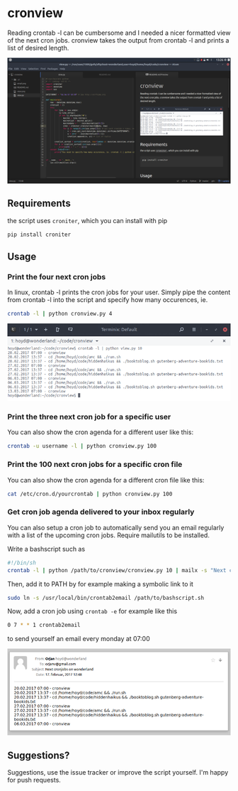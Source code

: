 # cronview
Reading crontab -l can be cumbersome and I needed a nicer formatted view of the next cron jobs. cronview takes the output from crontab -l and prints a list of desired length.  

![](images/atom.png "cronview")

## Requirements

the script uses `croniter`, which you can install with pip

```bash
pip install croniter
```

## Usage
### Print the four next cron jobs
In linux, crontab -l prints the cron jobs for your user. Simply pipe the content from crontab -l into the script and specify how many occurences, ie.

```bash
crontab -l | python cronview.py 4
```

![](images/view.png "cronview")

### Print the three next cron job for a specific user
You can also show the cron agenda for a different user like this:

```bash
crontab -u username -l | python cronview.py 100
```

### Print the 100 next cron jobs for a specific cron file
You can also show the cron agenda for a different cron file like this:

```bash
cat /etc/cron.d/yourcrontab | python cronview.py 100
```

### Get cron job agenda delivered to your inbox regularly
You can also setup a cron job to automatically send you an email regularly with a list of the upcoming cron jobs. Require mailutils to be installed.

Write a bashscript such as

```bash
#!/bin/sh
crontab -l | python /path/to/cronview/cronview.py 10 | mailx -s "Next cronjobs on wonderland" emailaddress
```
Then, add it to PATH by for example making a symbolic link to it

```bash
sudo ln -s /usr/local/bin/crontab2email /path/to/bashscript.sh
```
Now, add a cron job using `crontab -e` for example like this
```bash
0 7 * * 1 crontab2email
```
to send yourself an email every monday at 07:00

![](images/email.png "email")

## Suggestions?
Suggestions, use the issue tracker or improve the script yourself. I'm happy for push requests.
